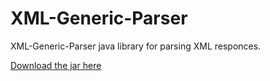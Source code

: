 XML-Generic-Parser
==================

XML-Generic-Parser java library for parsing XML responces.

[Download the jar here](https://github.com/kalemdzievski/XML-Generic-Parser/blob/master/XMLGenericParser.jar?raw=true)
